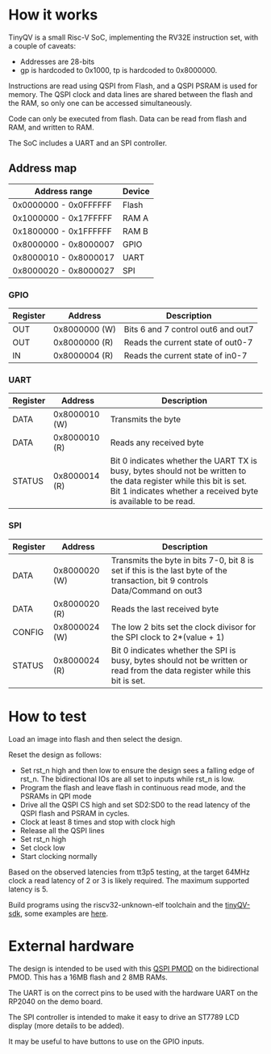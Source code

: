 <!---

This file is used to generate your project datasheet. Please fill in the information below and delete any unused
sections.

You can also include images in this folder and reference them in the markdown. Each image must be less than
512 kb in size, and the combined size of all images must be less than 1 MB.
-->

# How it works

TinyQV is a small Risc-V SoC, implementing the RV32E instruction set, with a couple of caveats:

* Addresses are 28-bits
* gp is hardcoded to 0x1000, tp is hardcoded to 0x8000000.

Instructions are read using QSPI from Flash, and a QSPI PSRAM is used for memory.  The QSPI clock and data lines are shared between the flash and the RAM, so only one can be accessed simultaneously.

Code can only be executed from flash.  Data can be read from flash and RAM, and written to RAM.

The SoC includes a UART and an SPI controller.

## Address map

| Address range | Device |
| ------------- | ------ |
| 0x0000000 - 0x0FFFFFF | Flash |
| 0x1000000 - 0x17FFFFF | RAM A |
| 0x1800000 - 0x1FFFFFF | RAM B |
| 0x8000000 - 0x8000007 | GPIO  |
| 0x8000010 - 0x8000017 | UART |
| 0x8000020 - 0x8000027 | SPI |

### GPIO

| Register | Address | Description |
| -------- | ------- | ----------- |
| OUT      | 0x8000000 (W) | Bits 6 and 7 control out6 and out7 |
| OUT      | 0x8000000 (R) | Reads the current state of out0-7 |
| IN       | 0x8000004 (R) | Reads the current state of in0-7 |

### UART

| Register | Address | Description |
| -------- | ------- | ----------- |
| DATA     | 0x8000010 (W) | Transmits the byte |
| DATA     | 0x8000010 (R) | Reads any received byte |
| STATUS   | 0x8000014 (R) | Bit 0 indicates whether the UART TX is busy, bytes should not be written to the data register while this bit is set.  Bit 1 indicates whether a received byte is available to be read. |

### SPI

| Register | Address | Description |
| -------- | ------- | ----------- |
| DATA     | 0x8000020 (W) | Transmits the byte in bits 7-0, bit 8 is set if this is the last byte of the transaction, bit 9 controls Data/Command on out3 |
| DATA     | 0x8000020 (R) | Reads the last received byte |
| CONFIG   | 0x8000024 (W) | The low 2 bits set the clock divisor for the SPI clock to 2*(value + 1) |
| STATUS   | 0x8000024 (R) | Bit 0 indicates whether the SPI is busy, bytes should not be written or read from the data register while this bit is set. |

# How to test

Load an image into flash and then select the design.

Reset the design as follows:

* Set rst_n high and then low to ensure the design sees a falling edge of rst_n.  The bidirectional IOs are all set to inputs while rst_n is low.
* Program the flash and leave flash in continuous read mode, and the PSRAMs in QPI mode
* Drive all the QSPI CS high and set SD2:SD0 to the read latency of the QSPI flash and PSRAM in cycles.
* Clock at least 8 times and stop with clock high
* Release all the QSPI lines
* Set rst_n high
* Set clock low
* Start clocking normally

Based on the observed latencies from tt3p5 testing, at the target 64MHz clock a read latency of 2 or 3 is likely required.  The maximum supported latency is 5.

Build programs using the riscv32-unknown-elf toolchain and the [tinyQV-sdk](https://github.com/MichaelBell/tinyQV-sdk), some examples are [here](https://github.com/MichaelBell/tinyQV-projects).

# External hardware

The design is intended to be used with this [QSPI PMOD](https://github.com/mole99/qspi-pmod) on the bidirectional PMOD.  This has a 16MB flash and 2 8MB RAMs.

The UART is on the correct pins to be used with the hardware UART on the RP2040 on the demo board.

The SPI controller is intended to make it easy to drive an ST7789 LCD display (more details to be added).

It may be useful to have buttons to use on the GPIO inputs.
